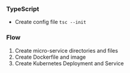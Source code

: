 


### TypeScript

 - Create config file `tsc --init`

### Flow

 1. Create micro-service directories and files
 2. Create Dockerfile and image
 3. Create Kubernetes Deployment and Service